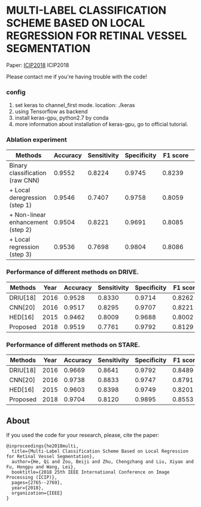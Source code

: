 # MULTI-LABEL CLASSIFICATION SCHEME BASED ON LOCAL REGRESSION FOR RETINAL VESSEL SEGMENTATION
Paper: [ICIP2018](https://ieeexplore.ieee.org/document/8451415 "ICIP2018: Multi-Label Classification Scheme Based on Local Regression for Retinal Vessel Segmentation") ICIP2018

Please contact me if you're having trouble with the code!

### config
1. set keras to channel_first mode. location: ./keras
2. using Tensorflow as backend
3. install keras-gpu, python2.7 by conda
4. more information about installation of keras-gpu, go to official tutorial.


### Ablation experiment

| Methods            | Accuracy |Sensitivity | Specificity | F1 score | ROC |
|------------------|-----------|---------|--------------------|----------------|---------------------|
| Binary classification (raw CNN) | 0.9552 | 0.8224 | 0.9745 | 0.8239　| 0.9782 |
| + Local deregression (step 1)  | 0.9546 | 0.7407 | 0.9758 | 0.8059 | - |
| + Non-linear enhancement (step 2)| 0.9504 | 0.8221 | 0.9691 | 0.8085 | - |
| + Local regression (step 3) | 0.9536 | 0.7698 | 0.9804 | 0.8086 | - |

### Performance of different methods on DRIVE.

| Methods | Year | Accuracy |Sensitivity | Specificity | F1 score | ROC |
|------------------|-----------|---------|--------------------|----------------|---------------------|--------------------|
| DRIU[18] | 2016 | 0.9528 | 0.8330 | 0.9714 | 0.8262　| 0.9796 |
| CNN[20] | 2016 | 0.9517 | 0.8295 | 0.9707 | 0.8221 | 0.9763 |
| HED[16] | 2015 | 0.9462 | 0.8009 | 0.9688 | 0.8002 | 0.9699 |
| Proposed | 2018 | 0.9519 | 0.7761 | 0.9792| 0.8129 | - |

### Performance of different methods on STARE.

| Methods | Year | Accuracy |Sensitivity | Specificity | F1 score | ROC |
|------------------|-----------|---------|--------------------|----------------|---------------------|--------------------|
| DRIU[18] | 2016 | 0.9669 | 0.8641 | 0.9792 | 0.8489　| 0.9902 |
| CNN[20] | 2016 | 0.9738 | 0.8833 | 0.9747 | 0.8791 | 0.9927 |
| HED[16] | 2015 | 0.9603 | 0.8398 | 0.9749 | 0.8201 | 0.9860 |
| Proposed | 2018 | 0.9704 | 0.8120 | 0.9895| 0.8553 | - |

## About

If you used the code for your research, please, cite the paper:

    @inproceedings{he2018multi, 
      title={Multi-Label Classification Scheme Based on Local Regression for Retinal Vessel Segmentation},
      author={He, Qi and Zou, Beiji and Zhu, Chengzhang and Liu, Xiyao and Fu, Hongpu and Wang, Lei},
      booktitle={2018 25th IEEE International Conference on Image Processing (ICIP)},
      pages={2765--2769},
      year={2018},
      organization={IEEE}
    }
